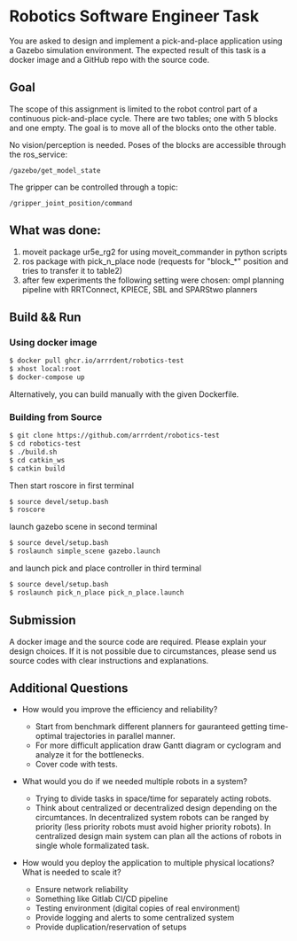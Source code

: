 # Robotics Software Engineer Task

You are asked to design and implement a pick-and-place application using a Gazebo simulation environment. The expected result of this task is a docker image and a GitHub repo with the source code.

## Goal

The scope of this assignment is limited to the robot control part of a continuous pick-and-place cycle. There are two tables; one with 5 blocks and one empty. The goal is to move all of the blocks onto the other table.

No vision/perception is needed. Poses of the blocks are accessible through the ros_service:

`/gazebo/get_model_state`

The gripper can be controlled through a topic:

`/gripper_joint_position/command`

## What was done:

1) moveit package ur5e_rg2 for using moveit_commander in python scripts
2) ros package with pick_n_place node (requests for "block_*" position and tries to transfer it to table2)
3) after few experiments the following setting were chosen: ompl planning pipeline with RRTConnect, KPIECE, SBL and SPARStwo planners

## Build && Run

### Using docker image

```bash
$ docker pull ghcr.io/arrrdent/robotics-test
$ xhost local:root
$ docker-compose up
```

Alternatively, you can build manually with the given Dockerfile.

### Building from Source

```bash
$ git clone https://github.com/arrrdent/robotics-test
$ cd robotics-test
$ ./build.sh
$ cd catkin_ws
$ catkin build
```

Then start roscore in first terminal
```bash
$ source devel/setup.bash
$ roscore
```

launch gazebo scene in second terminal
```bash
$ source devel/setup.bash
$ roslaunch simple_scene gazebo.launch
```

and launch pick and place controller in third terminal
```bash
$ source devel/setup.bash
$ roslaunch pick_n_place pick_n_place.launch
```

## Submission

A docker image and the source code are required. Please explain your design choices. If it is not possible due to circumstances, please send us source codes with clear instructions and explanations.

## Additional Questions

- How would you improve the efficiency and reliability?
  - Start from benchmark different planners for gauranteed getting time-optimal trajectories in parallel manner.
  - For more difficult application draw Gantt diagram or cyclogram and analyze it for the bottlenecks.
  - Cover code with tests.

- What would you do if we needed multiple robots in a system?

  - Trying to divide tasks in space/time for separately acting robots.
  - Think about centralized or decentralized design depending on the circumtances. In decentralized system robots can be ranged by priority (less priority robots must avoid higher priority robots). In centralized design main system can plan all the actions of robots in single whole formalizated task.
  

- How would you deploy the application to multiple physical locations? What is needed to scale it?
  - Ensure network reliability
  - Something like Gitlab CI/CD pipeline
  - Testing environment (digital copies of real environment)
  - Provide logging and alerts to some centralized system
  - Provide duplication/reservation of setups
  


